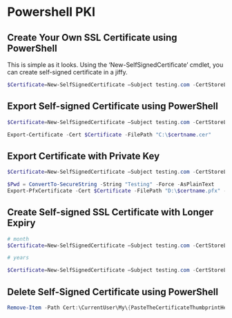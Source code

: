 # Powershell PKI


## Create Your Own SSL Certificate using PowerShell

This is simple as it looks. Using the ‘New-SelfSignedCertificate’ cmdlet, you can create self-signed certificate in a jiffy.

```ps1
$Certificate=New-SelfSignedCertificate –Subject testing.com -CertStoreLocation Cert:\CurrentUser\My 
```

## Export Self-signed Certificate using PowerShell

```ps1
$Certificate=New-SelfSignedCertificate –Subject testing.com -CertStoreLocation Cert:\CurrentUser\My 

Export-Certificate -Cert $Certificate -FilePath "C:\$certname.cer" 

```

## Export Certificate with Private Key

```ps1
$Certificate=New-SelfSignedCertificate –Subject testing.com -CertStoreLocation Cert:\CurrentUser\My 

$Pwd = ConvertTo-SecureString -String "Testing" -Force -AsPlainText 
Export-PfxCertificate -Cert $Certificate -FilePath "D:\$certname.pfx" -Password $Pwd 


```

## Create Self-signed SSL Certificate with Longer Expiry


```ps1
# month
$Certificate=New-SelfSignedCertificate –Subject testing.com -CertStoreLocation Cert:\CurrentUser\My -NotAfter (Get-Date).AddMonths(36) 

# years

$Certificate=New-SelfSignedCertificate –Subject testing.com -CertStoreLocation Cert:\CurrentUser\My -NotAfter (Get-Date).AddYears(5) 

```


## Delete Self-Signed Certificate using PowerShell

```ps1
Remove-Item -Path Cert:\CurrentUser\My\{PasteTheCertificateThumbprintHere} -DeleteKey  

```